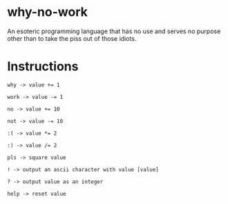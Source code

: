 # why-no-work
An esoteric programming language that has no use and serves no purpose other than to take the piss out of those idiots.

<h1> Instructions </h1>

`why -> value += 1` <br>

`work -> value -= 1` <br>

`no -> value += 10` <br>

`not -> value -= 10` <br>

`:( -> value *= 2` <br>

`:) -> value /= 2` <br>

`pls -> square value` <br>

`! -> output an ascii character with value [value]` <br>

`? -> output value as an integer` <br>

`help -> reset value` <br>

